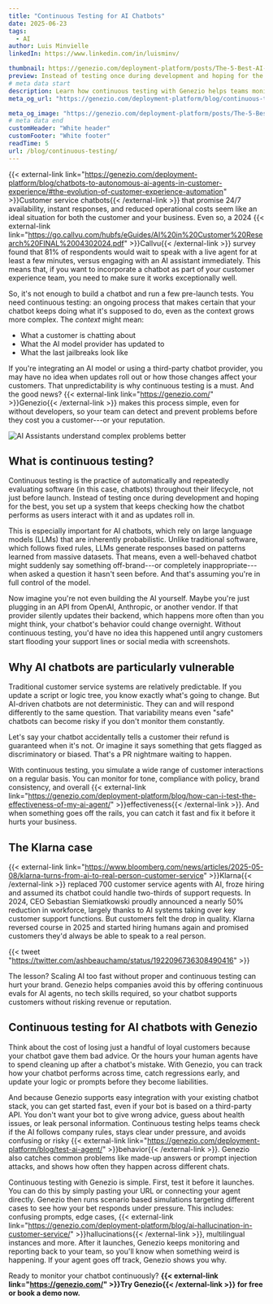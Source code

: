 ```yaml
---
title: "Continuous Testing for AI Chatbots"
date: 2025-06-23
tags:
  - AI
author: Luis Minvielle
linkedIn: https://www.linkedin.com/in/luisminv/

thumbnail: https://genezio.com/deployment-platform/posts/The-5-Best-AI-Agents-in-2025.webp
preview: Instead of testing once during development and hoping for the best, you set up a system that keeps checking how the chatbot performs as users interact with it and as updates roll in.
# meta data start
description: Learn how continuous testing with Genezio helps teams monitor chatbot behavior and fix issues fast.
meta_og_url: "https://genezio.com/deployment-platform/blog/continuous-testing/"

meta_og_image: "https://genezio.com/deployment-platform/posts/The-5-Best-AI-Agents-in-2025.webp"
# meta data end
customHeader: "White header"
customFooter: "White footer"
readTime: 5
url: /blog/continuous-testing/
---
```


{{< external-link link="https://genezio.com/deployment-platform/blog/chatbots-to-autonomous-ai-agents-in-customer-experience/#the-evolution-of-customer-experience-automation" >}}Customer service chatbots{{< /external-link >}} that promise 24/7 availability, instant responses, and reduced operational costs seem like an ideal situation for both the customer and your business. Even so, a 2024 {{< external-link link="https://go.callvu.com/hubfs/eGuides/AI%20in%20Customer%20Research%20FINAL%2004302024.pdf" >}}Callvu{{< /external-link >}} survey found that 81% of respondents would wait to speak with a live agent for at least a few minutes, versus engaging with an AI assistant immediately. This means that, if you want to incorporate a chatbot as part of your customer experience team, you need to make sure it works exceptionally well.

So, it's not enough to build a chatbot and run a few pre-launch tests. You need continuous testing: an ongoing process that makes certain that your chatbot keeps doing what it's supposed to do, even as the context grows more complex. The *context* might mean:

- What a customer is chatting about
- What the AI model provider has updated to
- What the last jailbreaks look like

If you're integrating an AI model or using a third-party chatbot provider, you may have no idea when updates roll out or how those changes affect your customers. That unpredictability is why continuous testing is a must. And the good news? {{< external-link link="https://genezio.com/" >}}Genezio{{< /external-link >}} makes this process simple, even for without developers, so your team can detect and prevent problems before they cost you a customer---or your reputation.

![AI Assistants understand complex problems better](https://genezio.com/deployment-platform/posts/understand-complex-problems-better.webp)

## What is continuous testing?

Continuous testing is the practice of automatically and repeatedly evaluating software (in this case, chatbots) throughout their lifecycle, not just before launch. Instead of testing once during development and hoping for the best, you set up a system that keeps checking how the chatbot performs as users interact with it and as updates roll in.

This is especially important for AI chatbots, which rely on large language models (LLMs) that are inherently probabilistic. Unlike traditional software, which follows fixed rules, LLMs generate responses based on patterns learned from massive datasets. That means, even a well-behaved chatbot might suddenly say something off-brand---or completely inappropriate---when asked a question it hasn't seen before. And that's assuming you're in full control of the model.

Now imagine you're not even building the AI yourself. Maybe you're just plugging in an API from OpenAI, Anthropic, or another vendor. If that provider silently updates their backend, which happens more often than you might think, your chatbot's behavior could change overnight. Without continuous testing, you'd have no idea this happened until angry customers start flooding your support lines or social media with screenshots.

## Why AI chatbots are particularly vulnerable

Traditional customer service systems are relatively predictable. If you update a script or logic tree, you know exactly what's going to change. But AI-driven chatbots are not deterministic. They can and will respond differently to the same question. That variability means even "safe" chatbots can become risky if you don't monitor them constantly.

Let's say your chatbot accidentally tells a customer their refund is guaranteed when it's not. Or imagine it says something that gets flagged as discriminatory or biased. That's a PR nightmare waiting to happen.

With continuous testing, you simulate a wide range of customer interactions on a regular basis. You can monitor for tone, compliance with policy, brand consistency, and overall {{< external-link link="https://genezio.com/deployment-platform/blog/how-can-i-test-the-effectiveness-of-my-ai-agent/" >}}effectiveness{{< /external-link >}}. And when something goes off the rails, you can catch it fast and fix it before it hurts your business.

## The Klarna case

{{< external-link link="https://www.bloomberg.com/news/articles/2025-05-08/klarna-turns-from-ai-to-real-person-customer-service" >}}Klarna{{< /external-link >}} replaced 700 customer service agents with AI, froze hiring and assumed its chatbot could handle two-thirds of support requests. In 2024, CEO Sebastian Siemiatkowski proudly announced a nearly 50% reduction in workforce, largely thanks to AI systems taking over key customer support functions. But customers felt the drop in quality. Klarna reversed course in 2025 and started hiring humans again and promised customers they'd always be able to speak to a real person.

{{< tweet "https://twitter.com/ashbeauchamp/status/1922096736308490416" >}}

The lesson? Scaling AI too fast without proper and continuous testing can hurt your brand. Genezio helps companies avoid this by offering continuous evals for AI agents, no tech skills required, so your chatbot supports customers without risking revenue or reputation.

## Continuous testing for AI chatbots with Genezio

Think about the cost of losing just a handful of loyal customers because your chatbot gave them bad advice. Or the hours your human agents have to spend cleaning up after a chatbot's mistake. With Genezio, you can track how your chatbot performs across time, catch regressions early, and update your logic or prompts before they become liabilities.

And because Genezio supports easy integration with your existing chatbot stack, you can get started fast, even if your bot is based on a third-party API. You don't want your bot to give wrong advice, guess about health issues, or leak personal information. Continuous testing helps teams check if the AI follows company rules, stays clear under pressure, and avoids confusing or risky {{< external-link link="https://genezio.com/deployment-platform/blog/test-ai-agent/" >}}behavior{{< /external-link >}}. Genezio also catches common problems like made-up answers or prompt injection attacks, and shows how often they happen across different chats.

Continuous testing with Genezio is simple. First, test it before it launches. You can do this by simply pasting your URL or connecting your agent directly. Genezio then runs scenario based simulations targeting different cases to see how your bet responds under pressure. This includes: confusing prompts, edge cases, {{< external-link link="https://genezio.com/deployment-platform/blog/ai-hallucination-in-customer-service/" >}}hallucinations{{< /external-link >}}, multilingual instances and more. After it launches, Genezio keeps monitoring and reporting back to your team, so you'll know when something weird is happening. If your agent goes off track, Genezio shows you why.

Ready to monitor your chatbot continuously? **{{< external-link link="https://genezio.com/" >}}Try Genezio{{< /external-link >}} for free or book a demo now.**
